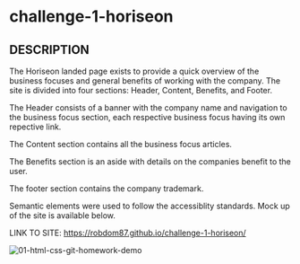 # challenge-1-horiseon

  DESCRIPTION
  -----------
  
The Horiseon landed page exists to provide a quick overview of the business focuses and general benefits of working with the company. The site is divided into four sections: Header, Content, Benefits, and Footer.

The Header consists of a banner with the company name and navigation to the business focus section, each respective business focus having its own repective link.

The Content section contains all the business focus articles.

The Benefits section is an aside with details on the companies benefit to the user.

The footer section contains the company trademark.


Semantic elements were used to follow the accessiblity standards. Mock up of the site is available below.
  
  LINK TO SITE: https://robdom87.github.io/challenge-1-horiseon/
  
![01-html-css-git-homework-demo](https://user-images.githubusercontent.com/94883733/177424572-6e24da74-f760-4deb-a358-57b79c0563f0.png)